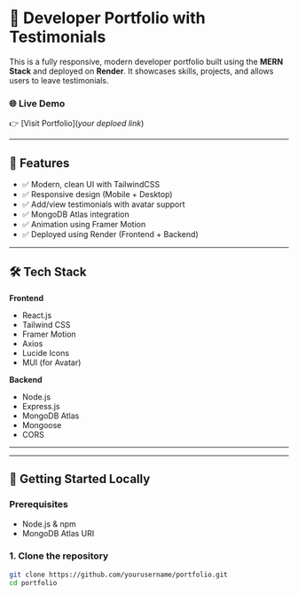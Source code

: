 # 🚀 Developer Portfolio with Testimonials

This is a fully responsive, modern developer portfolio built using the **MERN Stack** and deployed on **Render**. It showcases skills, projects, and allows users to leave testimonials.

### 🌐 Live Demo
👉 [Visit Portfolio](*your deploed link*)

---

## 📌 Features

- ✅ Modern, clean UI with TailwindCSS
- ✅ Responsive design (Mobile + Desktop)
- ✅ Add/view testimonials with avatar support
- ✅ MongoDB Atlas integration
- ✅ Animation using Framer Motion
- ✅ Deployed using Render (Frontend + Backend)

---

## 🛠️ Tech Stack

**Frontend**
- React.js
- Tailwind CSS
- Framer Motion
- Axios
- Lucide Icons
- MUI (for Avatar)

**Backend**
- Node.js
- Express.js
- MongoDB Atlas
- Mongoose
- CORS

---


---

## 🚀 Getting Started Locally

### Prerequisites
- Node.js & npm
- MongoDB Atlas URI

### 1. Clone the repository
```bash
git clone https://github.com/yourusername/portfolio.git
cd portfolio
